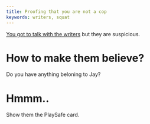 ```yaml
---
title: Proofing that you are not a cop
keywords: writers, squat
---
```


[You got to talk with the writers](010-talking.md) but they are suspicious.

# How to make them believe?
Do you have anything beloning to Jay?

# Hmmm..
Show them the PlaySafe card.

